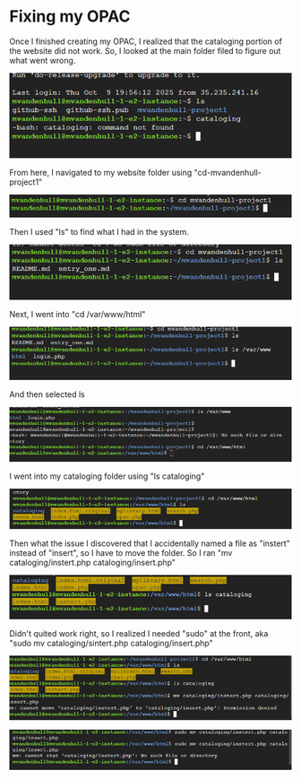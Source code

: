 # Fixing my OPAC
Once I finished creating my OPAC, I realized that the cataloging portion of the website did not work. So, I looked at the main folder filed to figure out what went wrong. 

![image description](./images/1.png)

From here, I navigated to my website folder using "cd-mvandenhull-project1"

![image description](./images/2.png)

Then I used "ls" to find what I had in the system. 

![image description](./images/3.png)

Next, I went into "cd /var/www/html"

![image description](./images/4.png)

And then selected ls

![image description](./images/5.png)

I went into my cataloging folder using "ls cataloging"

![image description](./images/6.png)

Then what the issue I discovered that I accidentally named a file as "instert" instead of "insert", so I have to move the folder. So I ran "mv cataloging/instert.php cataloging/insert.php"

![image description](./images/7.png)

Didn't quited work right, so I realized I needed "sudo" at the front, aka "sudo mv cataloging/sintert.php cataloging/insert.php"

![image description](./images/8.png)

![image description](./images/9.png)
